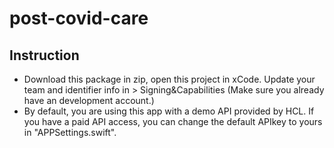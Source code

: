 # post-covid-care

## Instruction
 - Download this package in zip, open this project in xCode. Update your team and identifier info in > Signing&Capabilities (Make sure you already have an development account.)
 - By default, you are using this app with a demo API provided by HCL. If you have a paid API access, you can change the default APIkey to yours in "APPSettings.swift".
